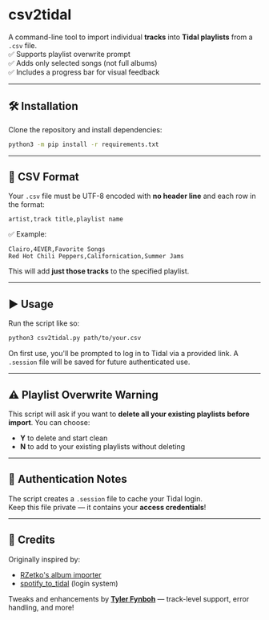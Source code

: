 # csv2tidal

A command-line tool to import individual **tracks** into **Tidal playlists** from a `.csv` file.  
✅ Supports playlist overwrite prompt  
✅ Adds only selected songs (not full albums)  
✅ Includes a progress bar for visual feedback

---

## 🛠️ Installation

Clone the repository and install dependencies:

```bash
python3 -m pip install -r requirements.txt
```

---

## 📄 CSV Format

Your `.csv` file must be UTF-8 encoded with **no header line** and each row in the format:

```csv
artist,track title,playlist name
```

✅ Example:

```csv
Clairo,4EVER,Favorite Songs
Red Hot Chili Peppers,Californication,Summer Jams
```

This will add **just those tracks** to the specified playlist.

---

## ▶️ Usage

Run the script like so:

```bash
python3 csv2tidal.py path/to/your.csv
```

On first use, you'll be prompted to log in to Tidal via a provided link. A `.session` file will be saved for future authenticated use.

---

## ⚠️ Playlist Overwrite Warning

This script will ask if you want to **delete all your existing playlists before import**. You can choose:

- **Y** to delete and start clean
- **N** to add to your existing playlists without deleting

---

## 🔐 Authentication Notes

The script creates a `.session` file to cache your Tidal login.  
Keep this file private — it contains your **access credentials**!

---

## 🙌 Credits

Originally inspired by:
- [RZetko's album importer](https://gist.github.com/RZetko/71801a20188e842ef03bed3b6d7a297f)
- [spotify_to_tidal](https://github.com/timrae/spotify_to_tidal) (login system)

Tweaks and enhancements by **[Tyler Fynboh](https://github.com/TylerFynboh)** — track-level support, error handling, and more!
